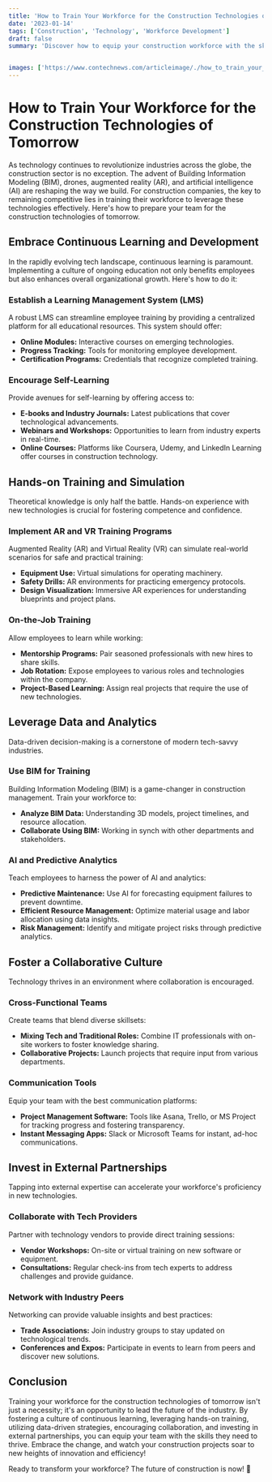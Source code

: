```yaml
---
title: 'How to Train Your Workforce for the Construction Technologies of Tomorrow'
date: '2023-01-14'
tags: ['Construction', 'Technology', 'Workforce Development']
draft: false
summary: 'Discover how to equip your construction workforce with the skills they need to thrive in a technology-driven future!'


images: ['https://www.contechnews.com/articleimage/./how_to_train_your_workforce_for_the_construction_technologies_of_tomorrow.webp']
---
```


# How to Train Your Workforce for the Construction Technologies of Tomorrow

As technology continues to revolutionize industries across the globe, the construction sector is no exception. The advent of Building Information Modeling (BIM), drones, augmented reality (AR), and artificial intelligence (AI) are reshaping the way we build. For construction companies, the key to remaining competitive lies in training their workforce to leverage these technologies effectively. Here's how to prepare your team for the construction technologies of tomorrow.

## Embrace Continuous Learning and Development

In the rapidly evolving tech landscape, continuous learning is paramount. Implementing a culture of ongoing education not only benefits employees but also enhances overall organizational growth. Here's how to do it:

### Establish a Learning Management System (LMS)

A robust LMS can streamline employee training by providing a centralized platform for all educational resources. This system should offer:

- **Online Modules:** Interactive courses on emerging technologies.
- **Progress Tracking:** Tools for monitoring employee development.
- **Certification Programs:** Credentials that recognize completed training.

### Encourage Self-Learning

Provide avenues for self-learning by offering access to:

- **E-books and Industry Journals:** Latest publications that cover technological advancements.
- **Webinars and Workshops:** Opportunities to learn from industry experts in real-time.
- **Online Courses:** Platforms like Coursera, Udemy, and LinkedIn Learning offer courses in construction technology.

## Hands-on Training and Simulation

Theoretical knowledge is only half the battle. Hands-on experience with new technologies is crucial for fostering competence and confidence.

### Implement AR and VR Training Programs

Augmented Reality (AR) and Virtual Reality (VR) can simulate real-world scenarios for safe and practical training:

- **Equipment Use:** Virtual simulations for operating machinery.
- **Safety Drills:** AR environments for practicing emergency protocols.
- **Design Visualization:** Immersive AR experiences for understanding blueprints and project plans.

### On-the-Job Training

Allow employees to learn while working:

- **Mentorship Programs:** Pair seasoned professionals with new hires to share skills.
- **Job Rotation:** Expose employees to various roles and technologies within the company.
- **Project-Based Learning:** Assign real projects that require the use of new technologies.

## Leverage Data and Analytics

Data-driven decision-making is a cornerstone of modern tech-savvy industries.

### Use BIM for Training

Building Information Modeling (BIM) is a game-changer in construction management. Train your workforce to:

- **Analyze BIM Data:** Understanding 3D models, project timelines, and resource allocation.
- **Collaborate Using BIM:** Working in synch with other departments and stakeholders.

### AI and Predictive Analytics

Teach employees to harness the power of AI and analytics:

- **Predictive Maintenance:** Use AI for forecasting equipment failures to prevent downtime.
- **Efficient Resource Management:** Optimize material usage and labor allocation using data insights.
- **Risk Management:** Identify and mitigate project risks through predictive analytics.

## Foster a Collaborative Culture

Technology thrives in an environment where collaboration is encouraged.

### Cross-Functional Teams

Create teams that blend diverse skillsets:

- **Mixing Tech and Traditional Roles:** Combine IT professionals with on-site workers to foster knowledge sharing.
- **Collaborative Projects:** Launch projects that require input from various departments.

### Communication Tools

Equip your team with the best communication platforms:

- **Project Management Software:** Tools like Asana, Trello, or MS Project for tracking progress and fostering transparency.
- **Instant Messaging Apps:** Slack or Microsoft Teams for instant, ad-hoc communications.

## Invest in External Partnerships

Tapping into external expertise can accelerate your workforce's proficiency in new technologies.

### Collaborate with Tech Providers

Partner with technology vendors to provide direct training sessions:

- **Vendor Workshops:** On-site or virtual training on new software or equipment.
- **Consultations:** Regular check-ins from tech experts to address challenges and provide guidance.

### Network with Industry Peers

Networking can provide valuable insights and best practices:

- **Trade Associations:** Join industry groups to stay updated on technological trends.
- **Conferences and Expos:** Participate in events to learn from peers and discover new solutions.

## Conclusion

Training your workforce for the construction technologies of tomorrow isn't just a necessity; it's an opportunity to lead the future of the industry. By fostering a culture of continuous learning, leveraging hands-on training, utilizing data-driven strategies, encouraging collaboration, and investing in external partnerships, you can equip your team with the skills they need to thrive. Embrace the change, and watch your construction projects soar to new heights of innovation and efficiency!

Ready to transform your workforce? The future of construction is now! 🚀